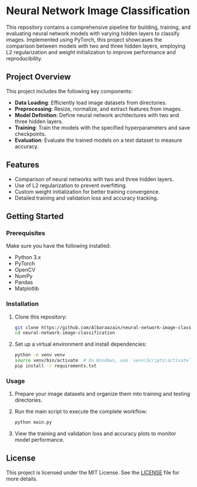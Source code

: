 # Neural Network Image Classification

This repository contains a comprehensive pipeline for building, training, and evaluating neural network models with varying hidden layers to classify images. Implemented using PyTorch, this project showcases the comparison between models with two and three hidden layers, employing L2 regularization and weight initialization to improve performance and reproducibility.

## Project Overview

This project includes the following key components:
- **Data Loading**: Efficiently load image datasets from directories.
- **Preprocessing**: Resize, normalize, and extract features from images.
- **Model Definition**: Define neural network architectures with two and three hidden layers.
- **Training**: Train the models with the specified hyperparameters and save checkpoints.
- **Evaluation**: Evaluate the trained models on a test dataset to measure accuracy.

## Features

- Comparison of neural networks with two and three hidden layers.
- Use of L2 regularization to prevent overfitting.
- Custom weight initialization for better training convergence.
- Detailed training and validation loss and accuracy tracking.

## Getting Started

### Prerequisites

Make sure you have the following installed:
- Python 3.x
- PyTorch
- OpenCV
- NumPy
- Pandas
- Matplotlib

### Installation

1. Clone this repository:
   ```sh
   git clone https://github.com/Albaraazain/neural-network-image-classification.git
   cd neural-network-image-classification
   ```

2. Set up a virtual environment and install dependencies:
   ```sh
   python -m venv venv
   source venv/bin/activate  # On Windows, use `venv\Scripts\activate`
   pip install -r requirements.txt
   ```

### Usage

1. Prepare your image datasets and organize them into training and testing directories.

2. Run the main script to execute the complete workflow:
   ```sh
   python main.py
   ```

3. View the training and validation loss and accuracy plots to monitor model performance.


## License

This project is licensed under the MIT License. See the [LICENSE](LICENSE) file for more details.
